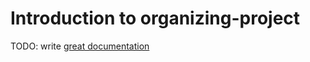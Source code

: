 # Introduction to organizing-project

TODO: write [great documentation](http://jacobian.org/writing/what-to-write/)

